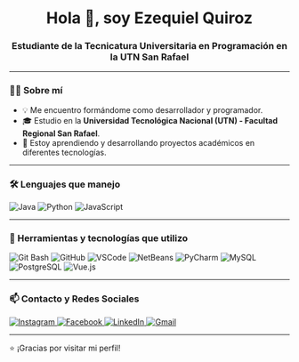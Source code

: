 <h1 align="center">Hola 👋, soy Ezequiel Quiroz</h1>
<h3 align="center">Estudiante de la Tecnicatura Universitaria en Programación en la UTN San Rafael</h3>

---

### 👨‍💻 Sobre mí
- 💡 Me encuentro formándome como desarrollador y programador.
- 🎓 Estudio en la **Universidad Tecnológica Nacional (UTN) - Facultad Regional San Rafael**.
- 🚀 Estoy aprendiendo y desarrollando proyectos académicos en diferentes tecnologías.

---

### 🛠️ Lenguajes que manejo
<p>
  <img src="https://img.shields.io/badge/Java-ED8B00?style=for-the-badge&logo=java&logoColor=white" alt="Java"/>
  <img src="https://img.shields.io/badge/Python-3776AB?style=for-the-badge&logo=python&logoColor=white" alt="Python"/>
  <img src="https://img.shields.io/badge/JavaScript-F7DF1E?style=for-the-badge&logo=javascript&logoColor=black" alt="JavaScript"/>
</p>

---

### 🧰 Herramientas y tecnologías que utilizo
<p>
  <img src="https://img.shields.io/badge/Git Bash-000000?style=for-the-badge&logo=git&logoColor=white" alt="Git Bash"/>
  <img src="https://img.shields.io/badge/GitHub-181717?style=for-the-badge&logo=github&logoColor=white" alt="GitHub"/>
  <img src="https://img.shields.io/badge/VS Code-007ACC?style=for-the-badge&logo=visual%20studio%20code&logoColor=white" alt="VSCode"/>
  <img src="https://img.shields.io/badge/Apache NetBeans-1B6AC6?style=for-the-badge&logo=apache%20netbeans%20ide&logoColor=white" alt="NetBeans"/>
  <img src="https://img.shields.io/badge/PyCharm-000000?style=for-the-badge&logo=pycharm&logoColor=white" alt="PyCharm"/>
  <img src="https://img.shields.io/badge/MySQL-4479A1?style=for-the-badge&logo=mysql&logoColor=white" alt="MySQL"/>
  <img src="https://img.shields.io/badge/PostgreSQL-336791?style=for-the-badge&logo=postgresql&logoColor=white" alt="PostgreSQL"/>
  <img src="https://img.shields.io/badge/Vue.js-4FC08D?style=for-the-badge&logo=vue.js&logoColor=white" alt="Vue.js"/>
</p>

---

### 📫 Contacto y Redes Sociales

<p align="left">
  <a href="https://www.instagram.com/ezequiel.qroz/" target="_blank">
    <img src="https://img.shields.io/badge/Instagram-%23E4405F.svg?&style=for-the-badge&logo=instagram&logoColor=white" alt="Instagram"/>
  </a>
  <a href="https://www.facebook.com/ezequiel.quiroz.1276487" target="_blank">
    <img src="https://img.shields.io/badge/Facebook-%231877F2.svg?&style=for-the-badge&logo=facebook&logoColor=white" alt="Facebook"/>
  </a>
  <a href="www.linkedin.com/in/ezequiel-quiroz-50b298300" target="_blank">
    <img src="https://img.shields.io/badge/LinkedIn-%230077B5.svg?&style=for-the-badge&logo=linkedin&logoColor=white" alt="LinkedIn"/>
  </a>
  <a href="mailto:quirozarielezequiel@gmail.com" target="_blank">
    <img src="https://img.shields.io/badge/Gmail-D14836?style=for-the-badge&logo=gmail&logoColor=white" alt="Gmail"/>
  </a>
</p>

---

⭐ ¡Gracias por visitar mi perfil!
